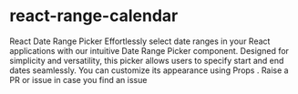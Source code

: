 # react-range-calendar
React Date Range Picker Effortlessly select date ranges in your React applications with our intuitive Date Range Picker component. Designed for simplicity and versatility, this picker allows users to specify start and end dates seamlessly. You can customize its appearance using Props . Raise a PR or issue in case you find an issue
